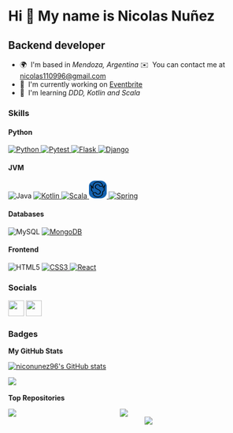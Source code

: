 Hi 👋 My name is Nicolas Nuñez
==============================

Backend developer
-----------------
* 🌍  I'm based in *Mendoza, Argentina* ✉️  You can contact me at [nicolas110996@gmail.com](mailto:nicolas110996@gmail.com)
* 🚀  I'm currently working on [Eventbrite](http://eventbrite.com)
* 🧠  I'm learning *DDD, Kotlin and Scala*

### Skills

#### Python

<p align="left">
  <a href="https://www.python.org/" target="_blank" rel="noreferrer">
    <img src="https://raw.githubusercontent.com/danielcranney/readme-generator/main/public/icons/skills/python-colored.svg" width="36" height="36" alt="Python" />
  </a>
  <a href="https://docs.pytest.org/en/7.1.x/" target="_blank" rel="noreferrer">
    <img src="https://upload.wikimedia.org/wikipedia/commons/thumb/b/ba/Pytest_logo.svg/768px-Pytest_logo.svg.png" width="36" height="36" alt="Pytest" />
  </a>
  <a href="https://flask.palletsprojects.com/en/2.0.x/" target="_blank" rel="noreferrer">
    <img src="https://raw.githubusercontent.com/danielcranney/readme-generator/main/public/icons/skills/flask-colored.svg" width="36" height="36" alt="Flask" />
  </a>
  <a href="https://www.djangoproject.com/" target="_blank" rel="noreferrer">
    <img src="https://raw.githubusercontent.com/danielcranney/readme-generator/main/public/icons/skills/django-colored.svg" width="36" height="36" alt="Django" />
  </a>
</p>

#### JVM

<p align="left>
  <a href="https://www.oracle.com/java/" target="_blank" rel="noreferrer">
  <img src="https://raw.githubusercontent.com/danielcranney/readme-generator/main/public/icons/skills/java-colored.svg" width="36" height="36" alt="Java" />
  </a>
  <a href="https://kotlinlang.org/" target="_blank" rel="noreferrer">
    <img src="https://raw.githubusercontent.com/danielcranney/readme-generator/main/public/icons/skills/kotlin-colored.svg" width="36" height="36" alt="Kotlin" />
  </a>
  <a href="https://www.scala-lang.org/" target="_blank" rel="noreferrer">
    <img src="http://www.w3big.com/scala/scala-icon.png" width="36" height="36" alt="Scala" />
  </a>
    <a href="https://spockframework.org/" target="_blank" rel="noreferrer">
    <img src="https://raw.githubusercontent.com/spockframework/spock/master/docs/images/spock-main-logo.png" width="36" height="36" alt="Spock" />
  </a>
  <a href="https://spring.io/" target="_blank" rel="noreferrer">
    <img src="https://seeklogo.com/images/S/spring-logo-9A2BC78AAF-seeklogo.com.png" width="36" height="36" alt="Spring" />
  </a>
</p>

#### Databases

<p align="left>
  <a href="https://www.mysql.com/" target="_blank" rel="noreferrer">
    <img src="https://raw.githubusercontent.com/danielcranney/readme-generator/main/public/icons/skills/mysql-colored.svg" width="36" height="36" alt="MySQL" />
  </a>
  <a href="https://www.mongodb.com/" target="_blank" rel="noreferrer">
    <img src="https://raw.githubusercontent.com/danielcranney/readme-generator/main/public/icons/skills/mongodb-colored.svg" width="36" height="36" alt="MongoDB" />
  </a>
</p>

#### Frontend

<p align="left>
  <a href="https://developer.mozilla.org/en-US/docs/Glossary/HTML5" target="_blank" rel="noreferrer">
    <img src="https://raw.githubusercontent.com/danielcranney/readme-generator/main/public/icons/skills/html5-colored.svg" width="36" height="36" alt="HTML5" />
  </a>
  <a href="https://www.w3.org/TR/CSS/#css" target="_blank" rel="noreferrer">
    <img src="https://raw.githubusercontent.com/danielcranney/readme-generator/main/public/icons/skills/css3-colored.svg" width="36" height="36" alt="CSS3" />
  </a>
    <a href="https://reactjs.org/" target="_blank" rel="noreferrer">
    <img src="https://raw.githubusercontent.com/danielcranney/readme-generator/main/public/icons/skills/react-colored.svg" width="36" height="36" alt="React" />
  </a>
</p>

### Socials

<p align="left"> <a href="https://www.github.com/niconunez96" target="_blank" rel="noreferrer"><img src="https://raw.githubusercontent.com/danielcranney/readme-generator/main/public/icons/socials/github.svg" width="32" height="32" /></a> <a href="https://www.linkedin.com/in/nicolas-nuñez-66b876180" target="_blank" rel="noreferrer"><img src="https://raw.githubusercontent.com/danielcranney/readme-generator/main/public/icons/socials/linkedin.svg" width="32" height="32" /></a></p>

### Badges

<b>My GitHub Stats</b>

<a href="http://www.github.com/niconunez96"><img src="https://github-readme-stats.vercel.app/api?username=niconunez96&show_icons=true&hide=&count_private=true&title_color=0891b2&text_color=ffffff&icon_color=0891b2&bg_color=1c1917&hide_border=true&show_icons=true" alt="niconunez96's GitHub stats" /></a>

<a href="http://www.github.com/niconunez96"><img src="https://github-readme-streak-stats.herokuapp.com/?user=niconunez96&stroke=ffffff&background=1c1917&ring=0891b2&fire=0891b2&currStreakNum=ffffff&currStreakLabel=0891b2&sideNums=ffffff&sideLabels=ffffff&dates=ffffff&hide_border=true" /></a>

<b>Top Repositories</b>

<div width="100%" align="center">
  <a href="https://github.com/workffice/workffice-backend-v1" align="left">
    <img align="left" width="45%" src="https://github-readme-stats.vercel.app/api/pin/?username=workffice&repo=workffice-backend-v1&title_color=0891b2&text_color=ffffff&icon_color=0891b2&bg_color=1c1917&hide_border=true&locale=en" />
  </a>
  <a href="https://github.com/niconunez96/DDD-Guide-EmailCampaigns" align="right">
    <img align="left" width="45%" src="https://github-readme-stats.vercel.app/api/pin/?username=niconunez96&repo=DDD-Guide-EmailCampaigns&title_color=0891b2&text_color=ffffff&icon_color=0891b2&bg_color=1c1917&hide_border=true&locale=en" />
  </a>
</div>
<div width="100%" align="center"> 
  <a href="https://github.com/niconunez96/pynction" align="left">
    <img align="right" width="45%" src="https://github-readme-stats.vercel.app/api/pin/?username=niconunez96&repo=pynction&title_color=0891b2&text_color=ffffff&icon_color=0891b2&bg_color=1c1917&hide_border=true&locale=en" />
  </a>
</div>
<br /><br /><br /><br /><br /><br /><br />
